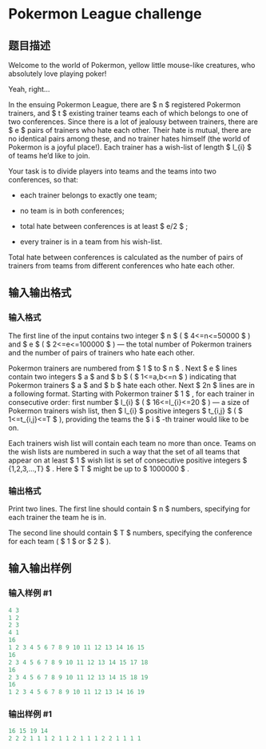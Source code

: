 # Pokermon League challenge

## 题目描述

Welcome to the world of Pokermon, yellow little mouse-like creatures, who absolutely love playing poker!

Yeah, right…

In the ensuing Pokermon League, there are $ n $ registered Pokermon trainers, and $ t $ existing trainer teams each of which belongs to one of two conferences. Since there is a lot of jealousy between trainers, there are $ e $ pairs of trainers who hate each other. Their hate is mutual, there are no identical pairs among these, and no trainer hates himself (the world of Pokermon is a joyful place!). Each trainer has a wish-list of length $ l_{i} $ of teams he’d like to join.

Your task is to divide players into teams and the teams into two conferences, so that:

- each trainer belongs to exactly one team;

- no team is in both conferences;

- total hate between conferences is at least $ e/2 $ ;

- every trainer is in a team from his wish-list.

Total hate between conferences is calculated as the number of pairs of trainers from teams from different conferences who hate each other.

## 输入输出格式

### 输入格式

The first line of the input contains two integer $ n $ ( $ 4<=n<=50000 $ ) and $ e $ ( $ 2<=e<=100000 $ ) — the total number of Pokermon trainers and the number of pairs of trainers who hate each other.

Pokermon trainers are numbered from $ 1 $ to $ n $ . Next $ e $ lines contain two integers $ a $ and $ b $ ( $ 1<=a,b<=n $ ) indicating that Pokermon trainers $ a $ and $ b $ hate each other. Next $ 2n $ lines are in a following format. Starting with Pokermon trainer $ 1 $ , for each trainer in consecutive order: first number $ l_{i} $ ( $ 16<=l_{i}<=20 $ ) — a size of Pokermon trainers wish list, then $ l_{i} $ positive integers $ t_{i,j} $ ( $ 1<=t_{i,j}<=T $ ), providing the teams the $ i $ -th trainer would like to be on.

Each trainers wish list will contain each team no more than once. Teams on the wish lists are numbered in such a way that the set of all teams that appear on at least $ 1 $ wish list is set of consecutive positive integers $ {1,2,3,…,T} $ . Here $ T $ might be up to $ 1000000 $ .

### 输出格式

Print two lines. The first line should contain $ n $ numbers, specifying for each trainer the team he is in.

The second line should contain $ T $ numbers, specifying the conference for each team ( $ 1 $ or $ 2 $ ).

## 输入输出样例

### 输入样例 #1

```cpp
4 3
1 2
2 3
4 1
16
1 2 3 4 5 6 7 8 9 10 11 12 13 14 16 15
16
2 3 4 5 6 7 8 9 10 11 12 13 14 15 17 18
16
2 3 4 5 6 7 8 9 10 11 12 13 14 15 18 19
16
1 2 3 4 5 6 7 8 9 10 11 12 13 14 16 19

```
### 输出样例 #1

```cpp
16 15 19 14 
2 2 2 1 1 1 2 1 1 2 1 1 1 2 2 1 1 1 1 
```


